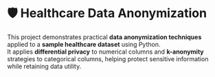 # 🛡️ Healthcare Data Anonymization
This project demonstrates practical **data anonymization techniques** applied to a **sample healthcare dataset** using Python.  
It applies **differential privacy** to numerical columns and **k-anonymity** strategies to categorical columns, helping protect sensitive information while retaining data utility.
